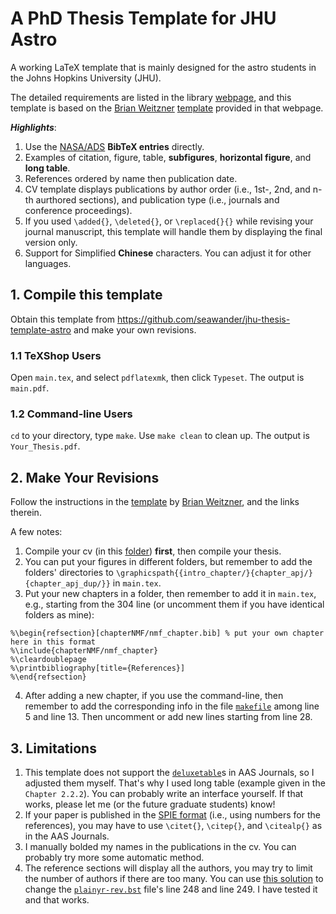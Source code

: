 # A PhD Thesis Template for JHU Astro 
A working LaTeX template that is mainly designed for the astro students in the Johns Hopkins University (JHU).

The detailed requirements are listed in the library [webpage](https://www.library.jhu.edu/library-services/electronic-theses-dissertations/formatting-guidelines-checklist/), and this template is based on the [Brian Weitzner](https://github.com/weitzner) [template](https://github.com/weitzner/jhu-thesis-template) provided in that webpage.

***Highlights***:
1. Use the [NASA/ADS](https://ui.adsabs.harvard.edu) **BibTeX entries** directly.
2. Examples of citation, figure, table, **subfigures**, **horizontal figure**, and **long table**.
3. References ordered by name then publication date.
4. CV template displays publications by author order (i.e., 1st-, 2nd, and n-th aurthored sections), and publication type (i.e., journals and conference proceedings).
5. If you used ```\added{}```, ```\deleted{}```, or ```\replaced{}{}``` while revising your journal manuscript, this template will handle them by displaying the final version only. 
6. Support for Simplified **Chinese** characters. You can adjust it for other languages.

## 1. Compile this template
Obtain this template from https://github.com/seawander/jhu-thesis-template-astro and make your own revisions.

### 1.1 TeXShop Users
Open ```main.tex```, and select ```pdflatexmk```, then click ```Typeset```. The output is ```main.pdf```.

### 1.2 Command-line Users
```cd``` to your directory, type ```make```. Use ```make clean``` to clean up. The output is ```Your_Thesis.pdf```.

## 2. Make Your Revisions
Follow the instructions in the [template](https://github.com/weitzner/jhu-thesis-template) by [Brian Weitzner](https://github.com/weitzner), and the links therein.

A few notes:
1. Compile your cv (in this [folder](https://github.com/seawander/jhu-thesis-template-astro/tree/master/moderncv)) **first**, then compile your thesis.
2. You can put your figures in different folders, but remember to add the folders' directories to ```\graphicspath{{intro_chapter/}{chapter_apj/}{chapter_apj_dup/}}``` in ```main.tex```.
3. Put your new chapters in a folder, then remember to add it in ```main.tex```, e.g., starting from the 304 line (or uncomment them if you have identical folders as mine): 
```
%\begin{refsection}[chapterNMF/nmf_chapter.bib] % put your own chapter here in this format
%\include{chapterNMF/nmf_chapter}
%\cleardoublepage
%\printbibliography[title={References}]
%\end{refsection}
```
4. After adding a new chapter, if you use the command-line, then remember to add the corresponding info in the file [```makefile```](https://github.com/seawander/jhu-thesis-template-astro/blob/master/makefile) among line 5 and line 13. Then uncomment or add new lines starting from line 28.

## 3. Limitations
1. This template does not support the [```deluxetable```](https://journals.aas.org/aastexguide/#deluxetable)s in AAS Journals, so I adjusted them myself. That's why I used long table (example given in the ```Chapter 2.2.2```). You can probably write an interface yourself. If that works, please let me (or the future graduate students) know!
2. If your paper is published in the [SPIE format](https://www.overleaf.com/latex/templates/spie-proceedings-style-template-and-guidelines-for-authors/qpkhfttzvnhz) (i.e., using numbers for the references), you may have to use ```\citet{}```, ```\citep{}```, and ```\citealp{}``` as in the AAS Journals.
3. I manually bolded my names in the publications in the cv. You can probably try more some automatic method.
4. The reference sections will display all the authors, you may try to limit the number of authors if there are too many. You can use [this solution](https://tex.stackexchange.com/a/26582) to change the [```plainyr-rev.bst```](https://github.com/seawander/jhu-thesis-template-astro/blob/master/moderncv/plainyr-rev.bst) file's line 248 and line 249. I have tested it and that works.

